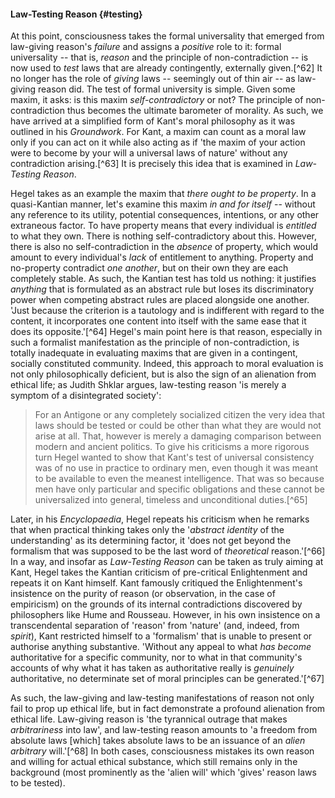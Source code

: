 #### Law-Testing Reason {#testing}

At this point, consciousness takes the formal universality that emerged from
law-giving reason's *failure* and assigns a *positive* role to it: formal
universality -- that is, *reason* and the principle of non-contradiction -- is
now used to *test* laws that are already contingently, externally given.[^62] It
no longer has the role of *giving* laws -- seemingly out of thin air -- as
law-giving reason did. The test of formal university is simple. Given some
maxim, it asks: is this maxim *self-contradictory* or not? The principle of
non-contradiction thus becomes the ultimate barometer of morality. As such, we
have arrived at a simplified form of Kant's moral philosophy as it was outlined
in his *Groundwork*. For Kant, a maxim can count as a moral law only if you can
act on it while also acting as if 'the maxim of your action were to become by
your will a universal laws of nature' without any contradiction arising.[^63] It
is precisely this idea that is examined in *Law-Testing Reason*.

Hegel takes as an example the maxim that *there ought to be property*. In a
quasi-Kantian manner, let's examine this maxim *in and for itself* -- without
any reference to its utility, potential consequences, intentions, or any other
extraneous factor. To have property means that every individual is *entitled* to
what they own. There is nothing self-contradictory about this. However, there is
also no self-contradiction in the *absence* of property, which would amount to
every individual's *lack* of entitlement to anything. Property and no-property
contradict *one another*, but on their own they are each completely stable. As
such, the Kantian test has told us nothing: it justifies *anything* that is
formulated as an abstract rule but loses its discriminatory power when competing
abstract rules are placed alongside one another. 'Just because the criterion is
a tautology and is indifferent with regard to the content, it incorporates one
content into itself with the same ease that it does its opposite.'[^64] Hegel's
main point here is that reason, especially in such a formalist manifestation as
the principle of non-contradiction, is totally inadequate in evaluating maxims
that are given in a contingent, socially constituted community. Indeed, this
approach to moral evaluation is not only philosophically deficient, but is also
the sign of an alienation from ethical life; as Judith Shklar argues,
law-testing reason 'is merely a symptom of a disintegrated society':

> For an Antigone or any completely socialized citizen the very idea that laws
> should be tested or could be other than what they are would not arise at all.
> That, however is merely a damaging comparison between modern and ancient
> politics. To give his criticisms a more rigorous turn Hegel wanted to show
> that Kant's test of universal consistency was of no use in practice to
> ordinary men, even though it was meant to be available to even the meanest
> intelligence. That was so because men have only particular and specific
> obligations and these cannot be universalized into general, timeless and
> unconditional duties.[^65]

Later, in his *Encyclopaedia*, Hegel repeats his criticism when he remarks that
when practical thinking takes only the '*abstract identity* of the
understanding' as its determining factor, it 'does not get beyond the formalism
that was supposed to be the last word of *theoretical* reason.'[^66] In a way,
and insofar as *Law-Testing Reason* can be taken as truly aiming at Kant, Hegel
takes the Kantian criticism of pre-critical Enlightenment and repeats it on Kant
himself. Kant famously critiqued the Enlightenment's insistence on the purity of
reason (or observation, in the case of empiricism) on the grounds of its
internal contradictions discovered by philosophers like Hume and Rousseau.
However, in his own insistence on a transcendental separation of 'reason' from
'nature' (and, indeed, from *spirit*), Kant restricted himself to a 'formalism'
that is unable to present or authorise anything substantive. 'Without any appeal
to what *has become* authoritative for a specific community, nor to what in that
community's accounts of why what it has taken as authoritative really is
*genuinely* authoritative, no determinate set of moral principles can be
generated.'[^67]

As such, the law-giving and law-testing manifestations of reason not only fail
to prop up ethical life, but in fact demonstrate a profound alienation from
ethical life. Law-giving reason is 'the tyrannical outrage that makes
*arbitrariness* into law', and law-testing reason amounts to 'a freedom from
absolute laws [which] takes absolute laws to be an issuance of an *alien
arbitrary* will.'[^68] In both cases, consciousness mistakes its own reason and
willing for actual ethical substance, which still remains only in the background
(most prominently as the 'alien will' which 'gives' reason laws to be tested).
